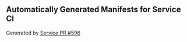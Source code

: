 ## Automatically Generated Manifests for Service CI
Generated by [Service PR #596](https://github.com/trustyai-explainability/trustyai-explainability/pull/596)

